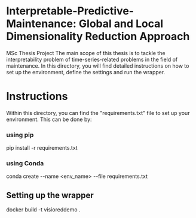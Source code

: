 # Interpretable-Predictive-Maintenance: Global and Local Dimensionality Reduction Approach
MSc Thesis Project
The main scope of this thesis is to tackle the interpretability problem of time-series-related problems in the field of maintenance. In this directory, you will find detailed instructions on how to set up the environment, define the settings and run the wrapper.

# Instructions
Within this directory, you can find the "requirements.txt" file to set up your environment. This can be done by:
### using pip
pip install -r requirements.txt
### using Conda
conda create --name <env_name> --file requirements.txt

## Setting up the wrapper
docker build -t visioreddemo .
